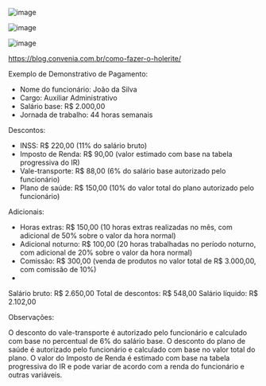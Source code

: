 ![image](https://github.com/JpythonS/PIM/assets/53958777/d6bf3edf-ba1d-49a8-a3d8-bf409bb22c53)


![image](https://github.com/JpythonS/PIM/assets/53958777/cf35a82a-cedb-4c38-b13e-5fb2be19b7af)


![image](https://github.com/JpythonS/PIM/assets/53958777/d0341117-efca-499c-80c6-f54c9ec75290)


https://blog.convenia.com.br/como-fazer-o-holerite/

Exemplo de Demonstrativo de Pagamento:

- Nome do funcionário: João da Silva
- Cargo: Auxiliar Administrativo
- Salário base: R$ 2.000,00
- Jornada de trabalho: 44 horas semanais

Descontos:

- INSS: R$ 220,00 (11% do salário bruto)
- Imposto de Renda: R$ 90,00 (valor estimado com base na tabela progressiva do IR)
- Vale-transporte: R$ 88,00 (6% do salário base autorizado pelo funcionário)
- Plano de saúde: R$ 150,00 (10% do valor total do plano autorizado pelo funcionário)

Adicionais:

- Horas extras: R$ 150,00 (10 horas extras realizadas no mês, com adicional de 50% sobre o valor da hora normal)
- Adicional noturno: R$ 100,00 (20 horas trabalhadas no período noturno, com adicional de 20% sobre o valor da hora normal)
- Comissão: R$ 300,00 (venda de produtos no valor total de R$ 3.000,00, com comissão de 10%)
- 
Salário bruto: R$ 2.650,00
Total de descontos: R$ 548,00
Salário líquido: R$ 2.102,00

Observações:

O desconto do vale-transporte é autorizado pelo funcionário e calculado com base no percentual de 6% do salário base.
O desconto do plano de saúde é autorizado pelo funcionário e calculado com base no valor total do plano.
O valor do Imposto de Renda é estimado com base na tabela progressiva do IR e pode variar de acordo com a renda do funcionário e outras variáveis.
